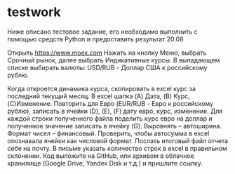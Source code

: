 # testwork



Ниже описано тестовое задание, его необходимо выполнить с помощью средств Python и предоставить результат 20.08
 
Открыть https://www.moex.com
Нажать на кнопку Меню, выбрать Срочный рынок, далее выбрать Индикативные курсы.
В выпадающем списке выбирать валюты: USD/RUB - Доллар США к российскому рублю.

Когда откроется динамика курса, скопировать в excel курс за последний текущий месяц.
В excel шапка (A) Дата, (B) Курс, (C)Изменение.
Повторить для Евро (EUR/RUB - Евро к российскому рублю), записать в ячейки (D), (E), (F) дату евро, курс, изменение.
Для каждой строки полученного файла поделить курс евро на доллар и полученное значение записать в ячейку (G).
Выровнять – автоширина.
Формат чисел – финансовый.
Проверить, чтобы автосумма в excel опознавала ячейки как числовой формат.
Послать итоговый файл отчета себе на почту.
В письме указать количество строк в excel в правильном склонении.
Код выложите на GitHub, или архивом в облачное хранилище (Google Drive, Yandex Disk и т.д.) и пришлите ссылку.
